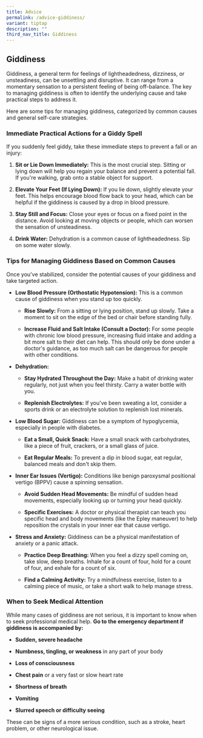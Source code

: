 ```yaml
---
title: Advice
permalink: /advice-giddiness/
variant: tiptap
description: ""
third_nav_title: Giddiness
---
```

<h2>Giddiness</h2>
<p>Giddiness, a general term for feelings of lightheadedness, dizziness,
or unsteadiness, can be unsettling and disruptive. It can range from a
momentary sensation to a persistent feeling of being off-balance. The key
to managing giddiness is often to identify the underlying cause and take
practical steps to address it.</p>
<p></p>
<p>Here are some tips for managing giddiness, categorized by common causes
and general self-care strategies.</p>
<p></p>
<h3>Immediate Practical Actions for a Giddy Spell</h3>
<p></p>
<p>If you suddenly feel giddy, take these immediate steps to prevent a fall
or an injury:</p>
<ol>
<li>
<p><strong>Sit or Lie Down Immediately:</strong> This is the most crucial
step. Sitting or lying down will help you regain your balance and prevent
a potential fall. If you're walking, grab onto a stable object for support.</p>
</li>
<li>
<p><strong>Elevate Your Feet (If Lying Down):</strong> If you lie down, slightly
elevate your feet. This helps encourage blood flow back to your head, which
can be helpful if the giddiness is caused by a drop in blood pressure.</p>
</li>
<li>
<p><strong>Stay Still and Focus:</strong> Close your eyes or focus on a fixed
point in the distance. Avoid looking at moving objects or people, which
can worsen the sensation of unsteadiness.</p>
</li>
<li>
<p><strong>Drink Water:</strong> Dehydration is a common cause of lightheadedness.
Sip on some water slowly.</p>
<p></p>
</li>
</ol>
<p></p>
<h3>Tips for Managing Giddiness Based on Common Causes</h3>
<p></p>
<p>Once you've stabilized, consider the potential causes of your giddiness
and take targeted action.</p>
<ul>
<li>
<p><strong>Low Blood Pressure (Orthostatic Hypotension):</strong> This is
a common cause of giddiness when you stand up too quickly.</p>
<ul>
<li>
<p><strong>Rise Slowly:</strong> From a sitting or lying position, stand up
slowly. Take a moment to sit on the edge of the bed or chair before standing
fully.</p>
</li>
<li>
<p><strong>Increase Fluid and Salt Intake (Consult a Doctor):</strong> For
some people with chronic low blood pressure, increasing fluid intake and
adding a bit more salt to their diet can help. This should only be done
under a doctor's guidance, as too much salt can be dangerous for people
with other conditions.</p>
</li>
</ul>
</li>
<li>
<p><strong>Dehydration:</strong>
</p>
<ul>
<li>
<p><strong>Stay Hydrated Throughout the Day:</strong> Make a habit of drinking
water regularly, not just when you feel thirsty. Carry a water bottle with
you.</p>
</li>
<li>
<p><strong>Replenish Electrolytes:</strong> If you've been sweating a lot,
consider a sports drink or an electrolyte solution to replenish lost minerals.</p>
</li>
</ul>
</li>
<li>
<p><strong>Low Blood Sugar:</strong> Giddiness can be a symptom of hypoglycemia,
especially in people with diabetes.</p>
<ul>
<li>
<p><strong>Eat a Small, Quick Snack:</strong> Have a small snack with carbohydrates,
like a piece of fruit, crackers, or a small glass of juice.</p>
</li>
<li>
<p><strong>Eat Regular Meals:</strong> To prevent a dip in blood sugar, eat
regular, balanced meals and don't skip them.</p>
</li>
</ul>
</li>
<li>
<p><strong>Inner Ear Issues (Vertigo):</strong> Conditions like benign paroxysmal
positional vertigo (BPPV) cause a spinning sensation.</p>
<ul>
<li>
<p><strong>Avoid Sudden Head Movements:</strong> Be mindful of sudden head
movements, especially looking up or turning your head quickly.</p>
</li>
<li>
<p><strong>Specific Exercises:</strong> A doctor or physical therapist can
teach you specific head and body movements (like the Epley maneuver) to
help reposition the crystals in your inner ear that cause vertigo.</p>
</li>
</ul>
</li>
<li>
<p><strong>Stress and Anxiety:</strong> Giddiness can be a physical manifestation
of anxiety or a panic attack.</p>
<ul>
<li>
<p><strong>Practice Deep Breathing:</strong> When you feel a dizzy spell coming
on, take slow, deep breaths. Inhale for a count of four, hold for a count
of four, and exhale for a count of six.</p>
</li>
<li>
<p><strong>Find a Calming Activity:</strong> Try a mindfulness exercise, listen
to a calming piece of music, or take a short walk to help manage stress.</p>
</li>
</ul>
</li>
</ul>
<p></p>
<h3>When to Seek Medical Attention</h3>
<p></p>
<p>While many cases of giddiness are not serious, it is important to know
when to seek professional medical help. <strong>Go to the emergency department if giddiness is accompanied by:</strong>
</p>
<p></p>
<ul>
<li>
<p><strong>Sudden, severe headache</strong>
</p>
</li>
<li>
<p><strong>Numbness, tingling, or weakness</strong> in any part of your body</p>
</li>
<li>
<p><strong>Loss of consciousness</strong>
</p>
</li>
<li>
<p><strong>Chest pain</strong> or a very fast or slow heart rate</p>
</li>
<li>
<p><strong>Shortness of breath</strong>
</p>
</li>
<li>
<p><strong>Vomiting</strong>
</p>
</li>
<li>
<p><strong>Slurred speech or difficulty seeing</strong>
</p>
<p></p>
</li>
</ul>
<p>These can be signs of a more serious condition, such as a stroke, heart
problem, or other neurological issue.</p>